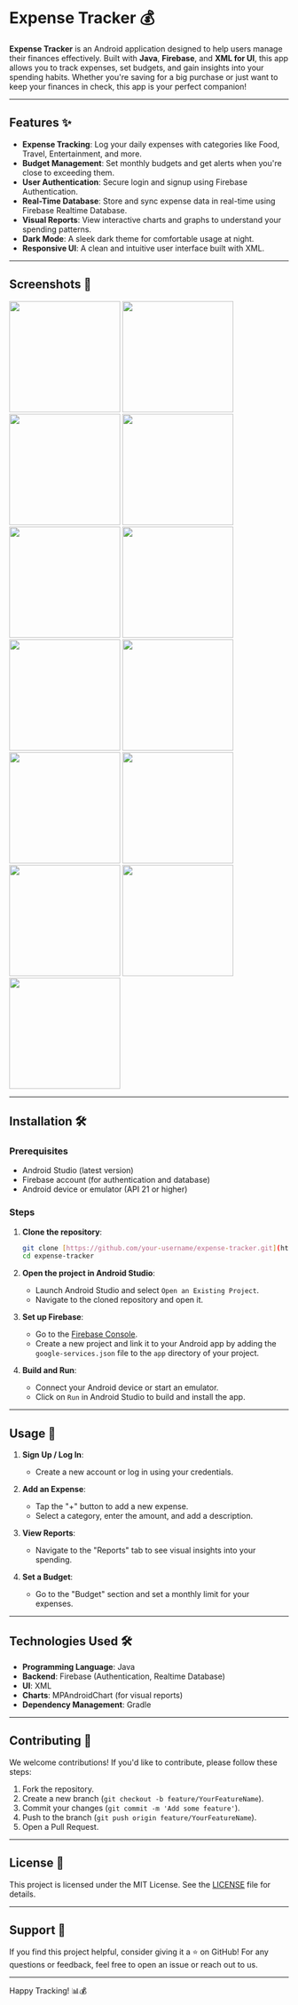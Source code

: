 

# Expense Tracker 💰

**Expense Tracker** is an Android application designed to help users manage their finances effectively. Built with **Java**, **Firebase**, and **XML for UI**, this app allows you to track expenses, set budgets, and gain insights into your spending habits. Whether you're saving for a big purchase or just want to keep your finances in check, this app is your perfect companion!

---

## Features ✨

- **Expense Tracking**: Log your daily expenses with categories like Food, Travel, Entertainment, and more.
- **Budget Management**: Set monthly budgets and get alerts when you're close to exceeding them.
- **User Authentication**: Secure login and signup using Firebase Authentication.
- **Real-Time Database**: Store and sync expense data in real-time using Firebase Realtime Database.
- **Visual Reports**: View interactive charts and graphs to understand your spending patterns.
- **Dark Mode**: A sleek dark theme for comfortable usage at night.
- **Responsive UI**: A clean and intuitive user interface built with XML.

---

## Screenshots 📸

<p float="left">
  <img src="https://user-images.githubusercontent.com/69629803/126074752-a5fc65cd-c2ee-4aa7-8bb6-0ef30c3fed9f.jpg" width="200" />
  <img src="https://user-images.githubusercontent.com/69629803/126074755-daea026e-2985-43da-847c-48005b8b46b6.jpg" width="200" /> 
  <img src="https://user-images.githubusercontent.com/69629803/126074785-58517a48-e9eb-49d4-a05c-029d4e01726d.jpg" width="200" />
  <img src="https://user-images.githubusercontent.com/69629803/126074756-d9471571-81f1-40b4-a980-38ded545c450.jpg" width="200" />
  <img src="https://user-images.githubusercontent.com/69629803/126074757-f9f85cd9-407c-48f2-a86c-7a6fa0babbde.jpg" width="200" />
  <img src="https://user-images.githubusercontent.com/69629803/126074760-2b35fb3a-959d-4690-9d9f-5316957abe60.jpg" width="200" />
  <img src="https://user-images.githubusercontent.com/69629803/126074763-7a180793-bd90-43d2-9d08-d47485aa0f7e.jpg" width="200" /> 
  <img src="https://user-images.githubusercontent.com/69629803/126074774-a4a1c98a-67b3-461c-99f4-624d06271666.jpg" width="200" /> 
  <img src="https://user-images.githubusercontent.com/69629803/126074766-0490c3a7-86cc-42fc-8e74-7e7357bfc259.jpg" width="200" /> 
  <img src="https://user-images.githubusercontent.com/69629803/126074772-c2ab2284-70db-4c02-a41c-238f4b8faf66.jpg" width="200" /> 
  <img src="https://user-images.githubusercontent.com/69629803/126074782-6bebc4da-d556-4099-a5b0-ac9cda959fce.jpg" width="200" /> 
  <img src="https://user-images.githubusercontent.com/69629803/126074776-c9dbd731-537f-449f-bca7-ed96ddf296a3.jpg" width="200" /> 
  <img src="https://user-images.githubusercontent.com/69629803/126075722-898c3056-efe6-4a9a-8a91-05c7f300ab60.jpg" width="200" /> 
</p>

---

## Installation 🛠️

### Prerequisites
- Android Studio (latest version)
- Firebase account (for authentication and database)
- Android device or emulator (API 21 or higher)

### Steps
1. **Clone the repository**:
   ```bash
   git clone [https://github.com/your-username/expense-tracker.git](https://github.com/jnvshubham7/Expense_Tracker)
   cd expense-tracker
   ```
2. **Open the project in Android Studio**:
   - Launch Android Studio and select `Open an Existing Project`.
   - Navigate to the cloned repository and open it.

3. **Set up Firebase**:
   - Go to the [Firebase Console](https://console.firebase.google.com/).
   - Create a new project and link it to your Android app by adding the `google-services.json` file to the `app` directory of your project.

4. **Build and Run**:
   - Connect your Android device or start an emulator.
   - Click on `Run` in Android Studio to build and install the app.

---

## Usage 🚀

1. **Sign Up / Log In**:
   - Create a new account or log in using your credentials.

2. **Add an Expense**:
   - Tap the "+" button to add a new expense.
   - Select a category, enter the amount, and add a description.

3. **View Reports**:
   - Navigate to the "Reports" tab to see visual insights into your spending.

4. **Set a Budget**:
   - Go to the "Budget" section and set a monthly limit for your expenses.

---

## Technologies Used 🛠️

- **Programming Language**: Java
- **Backend**: Firebase (Authentication, Realtime Database)
- **UI**: XML
- **Charts**: MPAndroidChart (for visual reports)
- **Dependency Management**: Gradle

---

## Contributing 🤝

We welcome contributions! If you'd like to contribute, please follow these steps:
1. Fork the repository.
2. Create a new branch (`git checkout -b feature/YourFeatureName`).
3. Commit your changes (`git commit -m 'Add some feature'`).
4. Push to the branch (`git push origin feature/YourFeatureName`).
5. Open a Pull Request.

---

## License 📜

This project is licensed under the MIT License. See the [LICENSE](LICENSE) file for details.

---

## Support 💖

If you find this project helpful, consider giving it a ⭐️ on GitHub! For any questions or feedback, feel free to open an issue or reach out to us.

---

Happy Tracking! 📊💰
